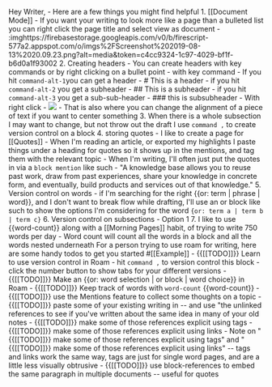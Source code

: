Hey Writer,
    - Here are a few things you might find helpful
        1. [[Document Mode]]
            - If you want your writing to look more like a page than a bulleted list you can right click the page title and select view as document
            - :imghttps://firebasestorage.googleapis.com/v0/b/firescript-577a2.appspot.com/o/imgs%2FScreenshot%202019-08-13%2020.09.23.png?alt=media&token=c4cc9324-1c97-4029-bf1f-b6d0a1f93002
        2. Creating headers
            - You can create headers with key commands or by right clicking on a bullet point
                - with key command
                    - If you hit `command-alt-1`you can get a header
                        - # This is a header
                    - if you hit `command-alt-2` you get a subheader
                        - ## This is a subheader
                    - if you hit `command-alt-3` you get a sub-sub-header
                        - ### this is subsubheader
                - With right click
                    - ![](https://firebasestorage.googleapis.com/v0/b/firescript-577a2.appspot.com/o/imgs%2Fv8%2Fhelp%2Fi9xi_o4WJa?alt=media&token=0e87c87c-ef5a-4dd5-9b02-54d3d49d9e15)
                    - That is also where you can change the alignment of a piece of text if you want to center something
        3. When there is a whole subsection I may want to change, but not throw out the draft I use `command ,` to create version control on a block
        4. storing quotes
            - I like to create a page for [[Quotes]]
                - When I'm reading an article, or exported my highlights I paste things under a heading for quotes so it shows up in the mentions, and tag them with the relevant topic
            - When I'm writing, I'll often just put the quotes in via a `block mention` like such
                - "A knowledge base allows you to reuse past work, draw from past experiences, share your knowledge in concrete form, and eventually, build products and services out of that knowledge."
        5. Version control on words
            - if I'm searching for the right {{or: term | phrase | word}}, and I don't want to break flow while drafting, I'll use an or block like such to show the options I'm considering for the word
`{or: term a | term b | term c}`
        6. Version control on subsections
            - Option 1
        7. I like to use {{word-count}} along with a [[Morning Pages]] habit, of trying to write 750 words per day
            - Word count will count all the words in a block and all the words nested underneath
For a person trying to use roam for writing, here are some handy todos to get you started #[[Example]]
    - {{[[TODO]]}} Learn to use version control in Roam
        - hit `command ,` to version control this block
        - click the number button to show tabs for your different versions
    - {{[[TODO]]}} Make an {{or: word selection | or block | word choice}} in Roam
    - {{[[TODO]]}} Keep track of words with `word-count` {{word-count}} 
    - {{[[TODO]]}} use the Mentions feature to collect some thoughts on a topic
        - {{[[TODO]]}} paste some of your existing writing in -- and use "the unlinked references to see if you've written about the same idea in many of your old notes
            - {{[[TODO]]}}  make some of those references explicit using tags
            - {{[[TODO]]}} make some of those references explicit using links
            - Note on "{{[[TODO]]}}  make some of those references explicit using tags" and "{{[[TODO]]}} make some of those references explicit using links" -- tags and links work the same way, tags are just for single word pages, and are a little less visually obtrusive
    - {{[[TODO]]}} use block-references to embed the same paragraph in multiple documents -- useful for quotes
